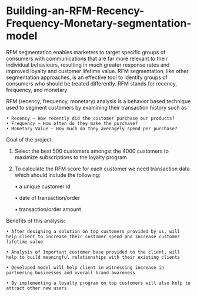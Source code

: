 # Building-an-RFM-Recency-Frequency-Monetary-segmentation-model

RFM segmentation enables marketers to target specific groups of consumers with communications that are far more relevant to their individual behaviours, resulting in much greater response rates and improved loyalty and customer lifetime value. RFM segmentation, like other segmentation approaches, is an effective tool to identify groups of consumers who should be treated differently. RFM stands for recency, frequency, and monetary

RFM (recency, frequency, monetary) analysis is a behavior based technique used to segment customers by examining their transaction history such as

    • Recency – How recently did the customer purchase our products? 
    • Frequency – How often do they make the purchase? 
    • Monetary Value – How much do they averagely spend per purchase? 

Goal of the project:
1. Select the best 500 customers amongst the 4000 customers to maximize subscriptions to the loyalty program

2. To calculate the RFM score for each customer we need transaction data which should include the following:

    • a unique customer id
   
    • date of transaction/order
    
    • transaction/order amount
    
    
Benefits of this analysis:

    • After designing a solution on top customers provided by us, will help client to increase their customer spend and increase customer lifetime value
    
    • Analysis of Important customer base provided to the client, will help to build meaningful relationships with their existing clients 
    
    • Developed model will help client in witnessing increase in partnering businesses and overall brand awareness
    
    • By implementing a loyalty program on top customers will also help to attract other new users
